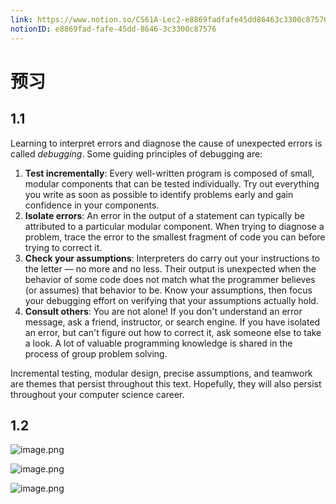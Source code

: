 ```yaml
---
link: https://www.notion.so/CS61A-Lec2-e8869fadfafe45dd86463c3300c87576
notionID: e8869fad-fafe-45dd-8646-3c3300c87576
---
```

# 预习
## 1.1
Learning to interpret errors and diagnose the cause of unexpected errors is called _debugging_. Some guiding principles of debugging are:

1.  **Test incrementally**: Every well-written program is composed of small, modular components that can be tested individually. Try out everything you write as soon as possible to identify problems early and gain confidence in your components.
2.  **Isolate errors**: An error in the output of a statement can typically be attributed to a particular modular component. When trying to diagnose a problem, trace the error to the smallest fragment of code you can before trying to correct it.
3.  **Check your assumptions**: Interpreters do carry out your instructions to the letter — no more and no less. Their output is unexpected when the behavior of some code does not match what the programmer believes (or assumes) that behavior to be. Know your assumptions, then focus your debugging effort on verifying that your assumptions actually hold.
4.  **Consult others**: You are not alone! If you don't understand an error message, ask a friend, instructor, or search engine. If you have isolated an error, but can't figure out how to correct it, ask someone else to take a look. A lot of valuable programming knowledge is shared in the process of group problem solving.

Incremental testing, modular design, precise assumptions, and teamwork are themes that persist throughout this text. Hopefully, they will also persist throughout your computer science career.

## 1.2

![image.png](https://wanwurong.oss-cn-beijing.aliyuncs.com/picgo/202301101702406.png)


![image.png](https://wanwurong.oss-cn-beijing.aliyuncs.com/picgo/202301101704438.png)


![image.png](https://wanwurong.oss-cn-beijing.aliyuncs.com/picgo/202301101704731.png)



